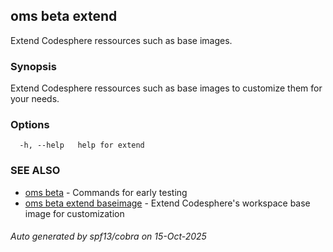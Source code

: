 ## oms beta extend

Extend Codesphere ressources such as base images.

### Synopsis

Extend Codesphere ressources such as base images to customize them for your needs.

### Options

```
  -h, --help   help for extend
```

### SEE ALSO

* [oms beta](oms_beta.md)	 - Commands for early testing
* [oms beta extend baseimage](oms_beta_extend_baseimage.md)	 - Extend Codesphere's workspace base image for customization

###### Auto generated by spf13/cobra on 15-Oct-2025
